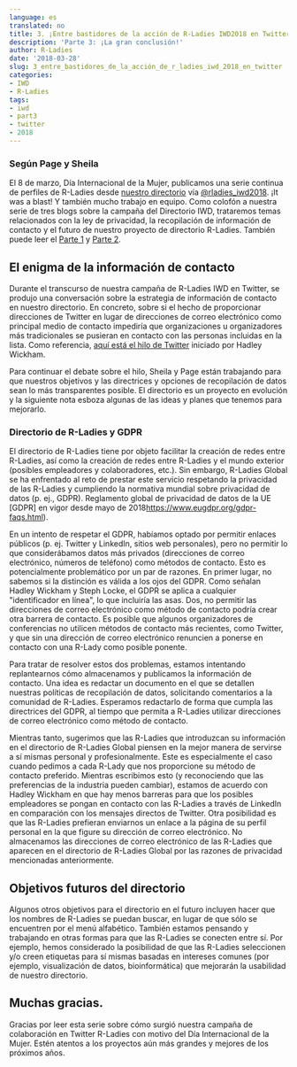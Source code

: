 ```yaml
---
language: es
translated: no
title: 3. ¡Entre bastidores de la acción de R-Ladies IWD2018 en Twitter!
description: 'Parte 3: ¡La gran conclusión!'
author: R-Ladies
date: '2018-03-28'
slug: 3_entre_bastidores_de_la_acción_de_r_ladies_iwd_2018_en_twitter
categories:
- IWD
- R-Ladies
tags:
- iwd
- part3
- twitter
- 2018
---
```


### Según Page y Sheila

El 8 de marzo, Día Internacional de la Mujer, publicamos una serie continua de perfiles de R-Ladies desde [nuestro directorio](http://rladies.org/directory/) vía [@rladies\_iwd2018](https://twitter.com/rladies_iwd2018).
¡It was a blast!
Y también mucho trabajo en equipo.
Como colofón a nuestra serie de tres blogs sobre la campaña del Directorio IWD, trataremos temas relacionados con la ley de privacidad, la recopilación de información de contacto y el futuro de nuestro proyecto de directorio R-Ladies.
También puede leer el [Parte 1](https://blog.rladies.org/post/ideation_and_creation/) y [Parte 2](https://blog.rladies.org/post/deployment/).

## El enigma de la información de contacto

Durante el transcurso de nuestra campaña de R-Ladies IWD en Twitter, se produjo una conversación sobre la estrategia de información de contacto en nuestro directorio.
En concreto, sobre si el hecho de proporcionar direcciones de Twitter en lugar de direcciones de correo electrónico como principal medio de contacto impediría que organizaciones u organizadores más tradicionales se pusieran en contacto con las personas incluidas en la lista.
Como referencia, [aquí está el hilo de Twitter](https://twitter.com/hadleywickham/status/971375262591045637) iniciado por Hadley Wickham.

Para continuar el debate sobre el hilo, Sheila y Page están trabajando para que nuestros objetivos y las directrices y opciones de recopilación de datos sean lo más transparentes posible.
El directorio es un proyecto en evolución y la siguiente nota esboza algunas de las ideas y planes que tenemos para mejorarlo.

### Directorio de R-Ladies y GDPR

El directorio de R-Ladies tiene por objeto facilitar la creación de redes entre R-Ladies, así como la creación de redes entre R-Ladies y el mundo exterior (posibles empleadores y colaboradores, etc.).
Sin embargo, R-Ladies Global se ha enfrentado al reto de prestar este servicio respetando la privacidad de las R-Ladies y cumpliendo la normativa mundial sobre privacidad de datos (p. ej., GDPR).
 Reglamento global de privacidad de datos de la UE [GDPR] en vigor desde mayo de 2018<https://www.eugdpr.org/gdpr-faqs.html>).

En un intento de respetar el GDPR, habíamos optado por permitir enlaces públicos (p. ej.
Twitter y LinkedIn, sitios web personales), pero no permitir lo que considerábamos datos más privados (direcciones de correo electrónico, números de teléfono) como métodos de contacto.
Esto es potencialmente problemático por un par de razones.
En primer lugar, no sabemos si la distinción es válida a los ojos del GDPR.
Como señalan Hadley Wickham y Steph Locke, el GDPR se aplica a cualquier "identificador en línea", lo que incluiría las asas.
Dos, no permitir las direcciones de correo electrónico como método de contacto podría crear otra barrera de contacto.
Es posible que algunos organizadores de conferencias no utilicen métodos de contacto más recientes, como Twitter, y que sin una dirección de correo electrónico renuncien a ponerse en contacto con una R-Lady como posible ponente.

Para tratar de resolver estos dos problemas, estamos intentando replantearnos cómo almacenamos y publicamos la información de contacto.
Una idea es redactar un documento en el que se detallen nuestras políticas de recopilación de datos, solicitando comentarios a la comunidad de R-Ladies.
Esperamos redactarlo de forma que cumpla las directrices del GDPR, al tiempo que permita a R-Ladies utilizar direcciones de correo electrónico como método de contacto.

Mientras tanto, sugerimos que las R-Ladies que introduzcan su información en el directorio de R-Ladies Global piensen en la mejor manera de servirse a sí mismas personal y profesionalmente.
Este es especialmente el caso cuando pedimos a cada R-Lady que nos proporcione su método de contacto preferido.
Mientras escribimos esto (y reconociendo que las preferencias de la industria pueden cambiar), estamos de acuerdo con Hadley Wickham en que hay menos barreras para que los posibles empleadores se pongan en contacto con las R-Ladies a través de LinkedIn en comparación con los mensajes directos de Twitter.
Otra posibilidad es que las R-Ladies prefieran enviarnos un enlace a la página de su perfil personal en la que figure su dirección de correo electrónico.
No almacenamos las direcciones de correo electrónico de las R-Ladies que aparecen en el directorio de R-Ladies Global por las razones de privacidad mencionadas anteriormente.

## Objetivos futuros del directorio

Algunos otros objetivos para el directorio en el futuro incluyen hacer que los nombres de R-Ladies se puedan buscar, en lugar de que sólo se encuentren por el menú alfabético.
También estamos pensando y trabajando en otras formas para que las R-Ladies se conecten entre sí.
Por ejemplo, hemos considerado la posibilidad de que las R-Ladies seleccionen y/o creen etiquetas para sí mismas basadas en intereses comunes (por ejemplo, visualización de datos, bioinformática) que mejorarán la usabilidad de nuestro directorio.

## Muchas gracias.

Gracias por leer esta serie sobre cómo surgió nuestra campaña de colaboración en Twitter R-Ladies con motivo del Día Internacional de la Mujer.
Estén atentos a los proyectos aún más grandes y mejores de los próximos años.



